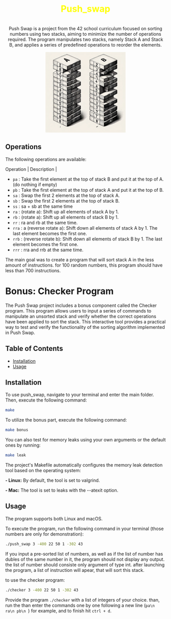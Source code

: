 <center><h1><b><span style="color: yellow;">Push_swap</span></b></h1></center>

<center><b><span style="color: white;">Introduction</span></b></center>


<center>Push Swap is a project from the 42 school curriculum focused on sorting numbers using two stacks, aiming to minimize the number of operations required. The program manipulates two stacks, namely Stack A and Stack B, and applies a series of predefined operations to reorder the elements.</center>



<p align="center">
  <img src="stacks.webp" alt="stacks"  width="50%" height="50%">
</p>


## Operations
The following operations are available:

Operation | Description |

- `pa` : Take the first element at the top of stack B and put it at the top of A. (do nothing if empty)
- `pb` : Take the first element at the top of stack A and put it at the top of B.
- `sa` : Swap the first 2 elements at the top of stack A.
- `sb` : Swap the first 2 elements at the top of stack B.
- `ss` : sa + sb at the same time
- `ra` : (rotate a): Shift up all elements of stack A by 1.
- `rb` : (rotate a): Shift up all elements of stack B by 1.
- `rr` : ra and rb at the same time.
- `rra` : a (reverse rotate a): Shift down all elements of stack A by 1. The last element becomes the first one.
- `rrb` : (reverse rotate b): Shift down all elements of stack B by 1. The last element becomes the first one.
- `rrr` : rra and rrb at the same time.


The main goal was to create a program that will sort stack A in the less amount of instructions. for 100 random numbers, this program should have less than 700 instructions.

# Bonus: Checker Program
The Push Swap project includes a bonus component called the Checker program. This program allows users to input a series of commands to manipulate an unsorted stack and verify whether the correct operations have been applied to sort the stack. This interactive tool provides a practical way to test and verify the functionality of the sorting algorithm implemented in Push Swap.

## Table of Contents

- [Installation](#installation)
- [Usage](#usage)

## Installation

To use push_swap, navigate to your terminal and enter the main folder. Then, execute the following command:

```bash
make
```

To utilize the bonus part, execute the following command:

```bash
make bonus
```

You can also test for memory leaks using your own arguments or the default ones by running:

```bash
make leak
```
The project's Makefile automatically configures the memory leak detection tool based on the operating system:

<b>- Linux:</b> By default, the tool is set to valgrind.

<b>- Mac:</b>  The tool is set to leaks with the --atexit option.
## Usage

The program supports both Linux and macOS.

To execute the program, run the following command in your terminal (those numbers are only for demonstration):

```bash
./push_swap 3 -400 22 50 1 -302 43
```
If you input a pre-sorted list of numbers, as well as if the list of number has dubles of the same number in it, the program should not display any output.
the list of number should consiste only argument of type int.
after launching the program, a list of instruction will apear, that will sort this stack.

to use the checker program:

```bash
./checker 3 -400 22 50 1 -302 43
```

Provide the program `./checker` with a list of integers of your choice. than, run the
than enter the commands one by one following a new line (`pa\n ra\n pb\n `) for example, and to finish hit `ctrl + d`.

